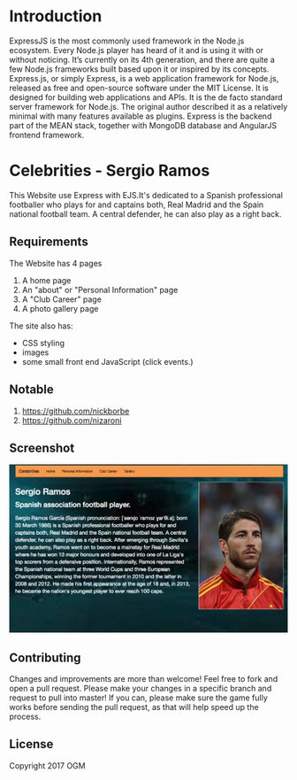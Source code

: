# Introduction
ExpressJS is the most commonly used framework in the Node.js ecosystem. Every Node.js player has heard of it and is using it
with or without noticing. It’s currently on its 4th generation, and there are quite a few Node.js frameworks built based upon
it or inspired by its concepts.
Express.js, or simply Express, is a web application framework for Node.js, released as free and open-source software under 
the MIT License. It is designed for building web applications and APIs. It is the de facto standard server framework for Node.js.
The original author described it as a relatively minimal with many features available as plugins.
Express is the backend part of the MEAN stack, together with MongoDB database and AngularJS frontend framework.

# Celebrities - Sergio Ramos 
This Website use Express with EJS.It's dedicated to a Spanish professional footballer who plays for and captains both, 
Real Madrid and the Spain national football team. A central defender, he can also play as a right back.

## Requirements
The Website has 4 pages
1. A home page
2. An "about" or "Personal Information" page
3. A "Club Career" page
3. A photo gallery page

The site also has:
- CSS styling
- images
- some small front end JavaScript (click events.)

## Notable
1. https://github.com/nickborbe
2. https://github.com/nizaroni

## Screenshot
![Express Website](https://github.com/ogm710811/express-app-example/blob/master/public/images/celebrities-sergio-ramos-screenshot.png)

## Contributing
Changes and improvements are more than welcome! Feel free to fork and open a pull request. Please make your changes in a 
specific branch and request to pull into master! If you can, please make sure the game fully works before sending the pull
request, as that will help speed up the process.

## License
Copyright 2017 OGM
